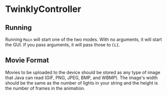 # TwinklyController


## Running
Running `Main` will start one of the two modes. With no arguments, it will start the GUI. If you pass arguments, it will pass those to `CLI`.

## Movie Format
Movies to be uploaded to the device should be stored as any type of image that Java can read (GIF, PNG, JPEG, BMP, and WBMP). The image's width should be the same as the number of lights in your string and the height is the number of frames in the animation.